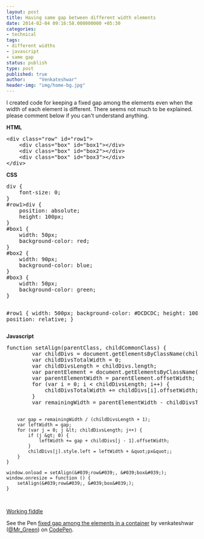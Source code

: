 ```yaml
---
layout: post
title: Having same gap between different width elements
date: 2014-02-04 09:16:58.000000000 +05:30
categories:
- technical
tags:
- different widths
- javascript
- same gap
status: publish
type: post
published: true
author:     "Venkateshwar"
header-img: "img/home-bg.jpg"
---
```

<p>I created code for keeping a fixed gap among the elements even when the width of each element is different. There seems not much to be explained. please comment below if you can't understand anything.</p>
<p><strong>HTML</strong></p>
<pre>
&lt;div class=&quot;row&quot; id=&quot;row1&quot;&gt;
    &lt;div class=&quot;box&quot; id=&quot;box1&quot;&gt;&lt;/div&gt;
    &lt;div class=&quot;box&quot; id=&quot;box2&quot;&gt;&lt;/div&gt;
    &lt;div class=&quot;box&quot; id=&quot;box3&quot;&gt;&lt;/div&gt;
&lt;/div&gt;
</pre>
<p><strong>CSS</strong></p>
<pre>
div {
    font-size: 0;
}
#row1&gt;div {
    position: absolute;
    height: 100px;
}
#box1 {
    width: 50px;
    background-color: red;
}
#box2 {
    width: 90px;
    background-color: blue;
}
#box3 {
    width: 50px;
    background-color: green;
}

 #row1 {
    width: 500px;
    background-color: #DCDCDC;
    height: 100px;
    position: relative;
}
</pre>
<p><strong>Javascript</strong></p>
<pre>
function setAlign(parentClass, childCommonClass) {
        var childDivs = document.getElementsByClassName(childCommonClass);
        var childDivsTotalWidth = 0;
        var childDivsLength = childDivs.length;
        var parentElement = document.getElementsByClassName(parentClass)[0];
        var parentElementWidth = parentElement.offsetWidth;
        for (var i = 0; i &lt; childDivsLength; i++) {
            childDivsTotalWidth += childDivs[i].offsetWidth;
        }
        var remainingWidth = parentElementWidth - childDivsTotalWidth;

        var gap = remainingWidth / (childDivsLength + 1);
        var leftWidth = gap;
        for (var j = 0; j &lt; childDivsLength; j++) {
            if (j &gt; 0) {
                leftWidth += gap + childDivs[j - 1].offsetWidth;
            }
            childDivs[j].style.left = leftWidth + &quot;px&quot;;
        }
    }

    window.onload = setAlign(&#039;row&#039;, &#039;box&#039;);
    window.onresize = function () {
        setAlign(&#039;row&#039;, &#039;box&#039;);
    }
</pre>
<p><a href="http://codepen.io/Mr_Green/pen/CBGIz" title="Working fiddle" target="_blank">Working fiddle</a></p>

<p data-height="268" data-theme-id="1592" data-slug-hash="CBGIz" data-default-tab="result" data-user="Mr_Green" class='codepen'>See the Pen <a href='http://codepen.io/Mr_Green/pen/CBGIz/'>fixed gap among the elements in a container</a> by venkateshwar (<a href='http://codepen.io/Mr_Green'>@Mr_Green</a>) on <a href='http://codepen.io'>CodePen</a>.</p>
<script async src="//assets.codepen.io/assets/embed/ei.js"></script>
